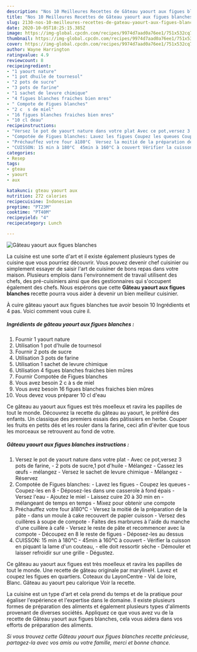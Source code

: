 ```yaml
---
description: "Nos 10 Meilleures Recettes de Gâteau yaourt aux figues blanches"
title: "Nos 10 Meilleures Recettes de Gâteau yaourt aux figues blanches"
slug: 2130-nos-10-meilleures-recettes-de-gateau-yaourt-aux-figues-blanches
date: 2020-10-05T18:25:15.385Z
image: https://img-global.cpcdn.com/recipes/9974d7aad0a76ee1/751x532cq70/gateau-yaourt-aux-figues-blanches-photo-principale-de-la-recette.jpg
thumbnail: https://img-global.cpcdn.com/recipes/9974d7aad0a76ee1/751x532cq70/gateau-yaourt-aux-figues-blanches-photo-principale-de-la-recette.jpg
cover: https://img-global.cpcdn.com/recipes/9974d7aad0a76ee1/751x532cq70/gateau-yaourt-aux-figues-blanches-photo-principale-de-la-recette.jpg
author: Wayne Harrington
ratingvalue: 4.9
reviewcount: 8
recipeingredient:
- "1 yaourt nature"
- "1 pot dhuile de tournesol"
- "2 pots de sucre"
- "3 pots de farine"
- "1 sachet de levure chimique"
- "4 figues blanches fraiches bien mres"
- " Compote de Figues blanches"
- "2 c  s de miel"
- "16 figues blanches fraiches bien mres"
- "10 cl deau"
recipeinstructions:
- "Versez le pot de yaourt nature dans votre plat Avec ce pot,versez 3 pots de farine, 2 pots de sucre,1 pot d&#39;huile Mélangez Cassez les œufs mélangez Versez le sachet de levure chimique Mélangez Réservez"
- "Compotée de Figues blanches: Lavez les figues Coupez les queues Coupez-les en 8 Déposez-les dans une casserole à fond épais Versez l&#39;eau Ajoutez le miel Laissez cuire 20 à 30 min en mélangeant de temps en temps Mixez pour obtenir une compote"
- "Préchauffez votre four à180°C  Versez la moitié de la préparation de la pâte dans un moule à cake recouvert de papier cuisson Versez des cuillères à soupe de compote Faites des marbrures à l&#39;aide du manche d&#39;une cuillère à café Versez le reste de pâte et recommencer avec la compote Découpez en 8 le reste de figues Déposez-les au dessus"
- "CUISSON: 15 min à 180°C  45min à 160°C à couvert Vérifier la cuisson en piquant la lame d&#39;un couteau, elle doit ressortir sèche Démouler et laisser refroidir sur une grille Dégustez."
categories:
- Resep
tags:
- gteau
- yaourt
- aux

katakunci: gteau yaourt aux 
nutrition: 272 calories
recipecuisine: Indonesian
preptime: "PT23M"
cooktime: "PT40M"
recipeyield: "4"
recipecategory: Lunch

---
```



![Gâteau yaourt aux figues blanches](https://img-global.cpcdn.com/recipes/9974d7aad0a76ee1/751x532cq70/gateau-yaourt-aux-figues-blanches-photo-principale-de-la-recette.jpg)

La cuisine est une sorte d'art et il existe également plusieurs types de cuisine que vous pourriez découvrir. Vous pouvez devenir chef cuisinier ou simplement essayer de saisir l'art de cuisiner de bons repas dans votre maison. Plusieurs emplois dans l'environnement de travail utilisent des chefs, des pré-cuisiniers ainsi que des gestionnaires qui s'occupent également des chefs. Nous espérons que cette <strong> Gâteau yaourt aux figues blanches </strong> recette pourra vous aider à devenir un bien meilleur cuisinier.

<!--inarticleads1-->

À cuire gâteau yaourt aux figues blanches tue avoir besoin 10 Ingrédients et 4 pas. Voici comment vous cuire il.

##### Ingrédients de gâteau yaourt aux figues blanches :

1. Fournir 1 yaourt nature
1. Utilisation 1 pot d&#39;huile de tournesol
1. Fournir 2 pots de sucre
1. Utilisation 3 pots de farine
1. Utilisation 1 sachet de levure chimique
1. Utilisation 4 figues blanches fraiches bien mûres
1. Fournir  Compotée de Figues blanches
1. Vous avez besoin 2 c à s de miel
1. Vous avez besoin 16 figues blanches fraiches bien mûres
1. Vous devez vous préparer 10 cl d&#39;eau


Ce gâteau au yaourt aux figues est très moelleux et ravira les papilles de tout le monde. Découvrez la recette du gâteau au yaourt, le préféré des enfants. Un classique des premiers essais des pâtissiers en herbe. Couper les fruits en petits dés et les rouler dans la farine, ceci afin d&#39;éviter que tous les morceaux se retrouvent au fond de votre. 

<!--inarticleads2-->

##### Gâteau yaourt aux figues blanches instructions :

1. Versez le pot de yaourt nature dans votre plat - Avec ce pot,versez 3 pots de farine, - 2 pots de sucre,1 pot d&#39;huile - Mélangez - Cassez les œufs - mélangez - Versez le sachet de levure chimique - Mélangez - Réservez
1. Compotée de Figues blanches: - Lavez les figues - Coupez les queues - Coupez-les en 8 - Déposez-les dans une casserole à fond épais - Versez l&#39;eau - Ajoutez le miel - Laissez cuire 20 à 30 min en - mélangeant de temps en temps - Mixez pour obtenir une compote
1. Préchauffez votre four à180°C -  Versez la moitié de la préparation de la pâte - dans un moule à cake recouvert de papier cuisson - Versez des cuillères à soupe de compote - Faites des marbrures à l&#39;aide du manche d&#39;une cuillère à café - Versez le reste de pâte et recommencer avec la compote - Découpez en 8 le reste de figues - Déposez-les au dessus
1. CUISSON: 15 min à 180°C  - 45min à 160°C à couvert - Vérifier la cuisson en piquant la lame d&#39;un couteau, - elle doit ressortir sèche - Démouler et laisser refroidir sur une grille - Dégustez.


Ce gâteau au yaourt aux figues est très moelleux et ravira les papilles de tout le monde. Une recette de gâteau originale par marylineH. Lavez et coupez les figues en quartiers. Coteaux du LayonCentre - Val de loire, Blanc. Gâteau au yaourt peu calorique Voir la recette. 

<!--inarticleads1-->

<p>
La cuisine est un type d'art et cela prend du temps et de la pratique pour égaliser l'expérience et l'expertise dans le domaine. Il existe plusieurs formes de préparation des aliments et également plusieurs types d'aliments provenant de diverses sociétés. Appliquez ce que vous avez vu de la recette de Gâteau yaourt aux figues blanches, cela vous aidera dans vos efforts de préparation des aliments.
</p>

<p>
<i>Si vous trouvez cette Gâteau yaourt aux figues blanches recette précieuse, partagez-la avec vos amis ou votre famille, merci et bonne chance.</i>
</p>
